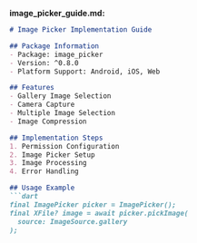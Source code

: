 **image_picker_guide.md:**
```markdown
# Image Picker Implementation Guide

## Package Information
- Package: image_picker
- Version: ^0.8.0
- Platform Support: Android, iOS, Web

## Features
- Gallery Image Selection
- Camera Capture
- Multiple Image Selection
- Image Compression

## Implementation Steps
1. Permission Configuration
2. Image Picker Setup
3. Image Processing
4. Error Handling

## Usage Example
```dart
final ImagePicker picker = ImagePicker();
final XFile? image = await picker.pickImage(
  source: ImageSource.gallery
);